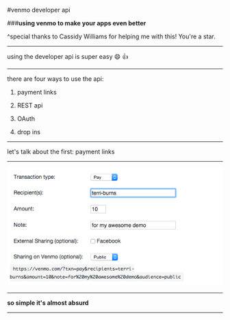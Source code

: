 #venmo developer api

###**using venmo to make your apps even better**

^special thanks to Cassidy Williams for helping me with this! You're a star.

---

using the developer api is super easy :smile: :+1:

---

there are four ways to use the api:

1. payment links

2. REST api

3. OAuth

4. drop ins

---

let's talk about the first: payment links

---

![fit](imgs/paymentlinks.png)

---

**so simple it's almost absurd**

---
